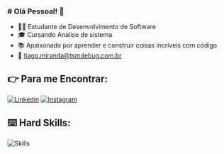 ### # Olá Pessoal! :vulcan_salute:

- 👨‍🎓 Estudante de Desenvolvimento de Software
- 🎓 Cursando Analise de sistema
- 📚 Apaixonado por aprender e construir coisas incríveis com código
- 📩 tiago.miranda@tsmdebug.com.br

 ## :point_right: Para me Encontrar:

[![Linkedin](https://img.shields.io/badge/LinkedIn-0077B5?style=flat&logo=linkedin)](https://www.linkedin.com/in/tiago-miranda-dev/)
[![Instagram](https://img.shields.io/badge/Instagram-E4405F?style=flat&logo=instagram&logoColor=white)]()


## :keyboard: Hard Skills:

![Skills](https://skillicons.dev/icons?i=nodejs,js,express,css)
